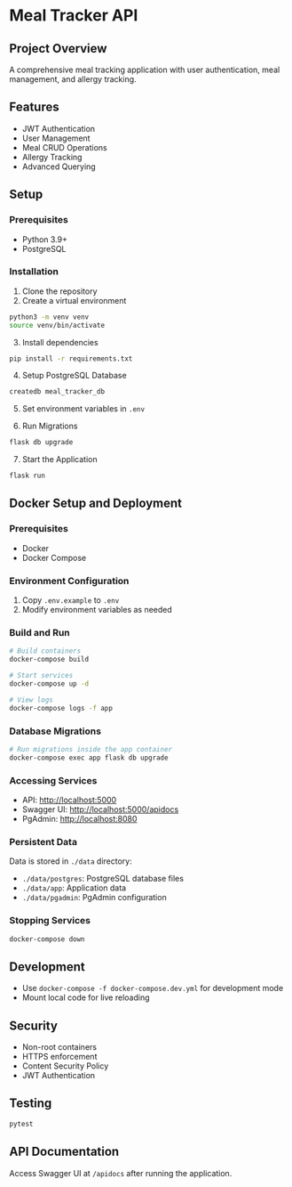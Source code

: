 # Meal Tracker API

## Project Overview

A comprehensive meal tracking application with user authentication, meal management, and allergy tracking.

## Features

- JWT Authentication
- User Management
- Meal CRUD Operations
- Allergy Tracking
- Advanced Querying

## Setup

### Prerequisites

- Python 3.9+
- PostgreSQL

### Installation

1. Clone the repository
2. Create a virtual environment

```bash
python3 -m venv venv
source venv/bin/activate
```

3. Install dependencies

```bash
pip install -r requirements.txt
```

4. Setup PostgreSQL Database

```bash
createdb meal_tracker_db
```

5. Set environment variables in `.env`

6. Run Migrations

```bash
flask db upgrade
```

7. Start the Application

```bash
flask run
```

## Docker Setup and Deployment

### Prerequisites

- Docker
- Docker Compose

### Environment Configuration

1. Copy `.env.example` to `.env`
2. Modify environment variables as needed

### Build and Run

```bash
# Build containers
docker-compose build

# Start services
docker-compose up -d

# View logs
docker-compose logs -f app
```

### Database Migrations

```bash
# Run migrations inside the app container
docker-compose exec app flask db upgrade
```

### Accessing Services

- API: <http://localhost:5000>
- Swagger UI: <http://localhost:5000/apidocs>
- PgAdmin: <http://localhost:8080>

### Persistent Data

Data is stored in `./data` directory:

- `./data/postgres`: PostgreSQL database files
- `./data/app`: Application data
- `./data/pgadmin`: PgAdmin configuration

### Stopping Services

```bash
docker-compose down
```

## Development

- Use `docker-compose -f docker-compose.dev.yml` for development mode
- Mount local code for live reloading

## Security

- Non-root containers
- HTTPS enforcement
- Content Security Policy
- JWT Authentication

## Testing

```bash
pytest
```

## API Documentation

Access Swagger UI at `/apidocs` after running the application.
